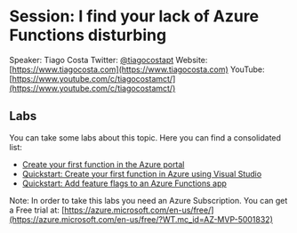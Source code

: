 # Session: I find your lack of Azure Functions disturbing
Speaker: Tiago Costa
Twitter: [@tiagocostapt](https://twitter.com/tiagocostapt)
Website: [https://www.tiagocosta.com](https://www.tiagocosta.com)
YouTube: [https://www.youtube.com/c/tiagocostamct/](https://www.youtube.com/c/tiagocostamct/)

## Labs
You can take some labs about this topic. Here you can find a consolidated list:
* [Create your first function in the Azure portal](https://docs.microsoft.com/en-us/azure/azure-functions/functions-create-first-azure-function?WT.mc_id=AZ-MVP-5001832)
* [Quickstart: Create your first function in Azure using Visual Studio](https://docs.microsoft.com/en-us/azure/azure-functions/functions-create-your-first-function-visual-studio?WT.mc_id=AZ-MVP-5001832)
* [Quickstart: Add feature flags to an Azure Functions app](https://docs.microsoft.com/en-us/azure/azure-app-configuration/quickstart-feature-flag-azure-functions-csharp?WT.mc_id=AZ-MVP-5001832)

Note: In order to take this labs you need an Azure Subscription. You can get a Free trial at: [https://azure.microsoft.com/en-us/free/](https://azure.microsoft.com/en-us/free/?WT.mc_id=AZ-MVP-5001832)